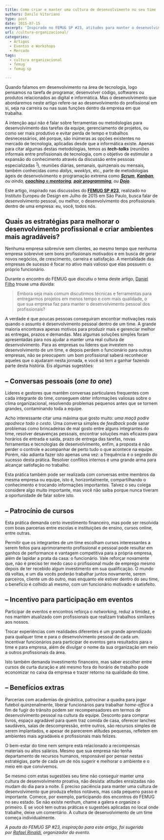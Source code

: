 ```yaml
---
title: Como criar e manter uma cultura de desenvolvimento no seu time
authors: Danilo Vitoriano
type: post
date: 2015-07-15
excerpt: 'Inspirado no FEMUG SP #23, atitudes para manter o desenvolvimento pessoal dentro da cultura de um time.'
url: /cultura-organizacional/
categories:
  - Artigos
  - Eventos e Workshops
  - Mercado
tags:
  - cultura organizacional
  - femug
  - femug-sp

---
```

Quando falamos em desenvolvimento na área de tecnologia, logo pensamos na tarefa de programar, desenvolver código, softwares ou produtos relacionados ao digital e informática. Mas o desenvolvimento que abordaremos neste artigo refere-se ao desenvolvimento do profissional em si, seja na carreira ou nas suas funções dentro da empresa em que trabalha.

A intenção aqui não é falar sobre ferramentas ou metodologias para desenvolvimento das tarefas da equipe, gerenciamento de projetos, ou como ser mais produtivo e evitar perda de tempo e trabalhos desnecessários, até porque, são inúmeras as opções existentes no mercado de tecnologia, aplicadas desde que a informática existe. Apenas para citar algumas destas metodologias, temos as _**tech-talks**_ (reuniões informais entre profissionais de tecnologia, com o objetivo de estimular a expansão do conhecimento através da discussão entre pessoas especializadas <sup><a href="https://ibaldo.com.br/blog/2012/02/28/techtalk/" target="_blank">1</a></sup>), reuniões diárias, semanais, quinzenais ou mensais, também conhecidas como _dailys_, _weeklys_, etc., parte de metodologias ágeis de desenvolvimento e programação extrema como **_[Scrum][1]_**, _**<a href="https://pt.wikipedia.org/wiki/Kanban" target="_blank">Kanban</a>**, ou ainda, **<a href="https://www.administradores.com.br/noticias/carreira/entenda-a-diferenca-entre-coaching-e-mentoring/53772/" target="_blank">coaching</a>**_<a href="https://www.administradores.com.br/noticias/carreira/entenda-a-diferenca-entre-coaching-e-mentoring/53772/" target="_blank"> e </a>_**<a href="https://www.administradores.com.br/noticias/carreira/entenda-a-diferenca-entre-coaching-e-mentoring/53772/" target="_blank">mentoring</a>**, **<a href="https://www.devmedia.com.br/implementando-pair-programming-em-sua-equipe/1694" target="_blank">pair programming</a>**, ou **<a href="https://dojoto.info/mas-afinal-de-contas-o-que-e-o-coding-dojo.html" target="_blank">Dojo</a>**._

Este artigo, inspirado nas discussões do **<a href="https://sp.femug.com/t/femug-23-ied-sao-paulo-pauta/468" target="_blank">FEMUG SP #23</a>**, realizado no Instituto Europeu de Design em Julho de 2015 em São Paulo, busca falar de desenvolvimento pessoal, ou melhor, o desenvolvimento dos profissionais dentro de uma empresa: eu, você, todos nós.

## Quais as estratégias para melhorar o desenvolvimento profissional e criar ambientes mais agradáveis?

Nenhuma empresa sobrevive sem clientes, ao mesmo tempo que nenhuma empresa sobrevive sem bons profissionais motivados e em busca de gerar novos negócios, de crescimento, carreira e satisfação. A mentalidade das empresas de sucesso é focar no ativo mais valioso que elas possuem: o próprio funcionário.

Durante o encontro do FEMUG que discutiu o tema deste artigo, <a href="https://dnl.pw/" target="_blank">Daniel Filho</a> trouxe uma dúvida:

> Embora seja mais comum discutirmos técnicas e ferramentas para entregarmos projetos em menos tempo e com mais qualidade, o que sua empresa faz para manter o desenvolvimento pessoal dos profissionais?

A verdade é que poucas pessoas conseguiram encontrar motivações reais quando o assunto é desenvolvimento pessoal dentro de um time. A grande maioria encontrava apenas motivos para produzir mais e gerenciar melhor as entregas, prazos e demandas. Mas algumas soluções simples foram apresentadas para nos ajudar a manter uma real cultura de desenvolvimento. Para as empresas ou líderes que investem no desenvolvimento de um time, e depois perdem o funcionário para outras empresas, não se preocupem: um bom profissional saberá reconhecer aqueles que o ajudaram nesta jornada, e você só tem a ganhar fazendo parte desta história. Eis algumas sugestões:

## &#8211; Conversas pessoais (_one to one_)

Líderes e gestores que mantêm conversas particulares frequentes com cada integrante do time, conseguem obter informações valiosas sobre o clima organizacional, resolvendo problemas pequenos antes que se tornem grandes, contaminando toda a equipe.

Acho interessante citar uma máxima que gosto muito: _uma maçã podre apodrece todo o cesto_. Uma conversa simples de _feedback_ pode sanar problemas como brincadeiras de mal gosto entre alguns integrantes do time, resolver desavenças pessoais, encontrar soluções mais eficazes para horários de entrada e saída, prazo de entrega das tarefas, novas ferramentas e tecnologias de desenvolvimento, enfim, a proposta é não perder o controle e acompanhar de perto tudo o que acontece na equipe. Porém, não adianta fazer isto apenas uma vez: a frequência é o segredo do sucesso desta prática. Resolver conflitos internos é uma grande arma para alcançar satisfação no trabalho.

Esta prática também pode ser realizada com conversas entre membros da mesma empresa ou equipe, isto é, horizontalmente, compartilhando o conhecimento e trocando informações importantes. Talvez o seu colega considere algo muito importante, mas você não saiba porque nunca tiveram a oportunidade de falar sobre isto.

## &#8211; Patrocínio de cursos

Esta prática demanda certo investimento financeiro, mas pode ser resolvida com boas parcerias entre escolas e instituições de ensino, cursos online, entre outras.

Permitir que os integrantes de um time escolham cursos interessantes a serem feitos para aprimoramento profissional e pessoal pode resultar em ganhos de performance e vantagem competitiva para a própria empresa, além de lapidar a prata da casa: o funcionário. Vale reforçar novamente que, não é preciso ter medo caso o profissional mude de emprego mesmo depois de ter recebido algum investimento em sua qualificação. O mundo dá voltas, e um dia vocês poderão trabalhar juntos novamente, serem parceiros, cliente um do outro, mas enquanto ele estiver dentro do seu time, o benefício é colhido ali mesmo, com um funcionário motivado e satisfeito.

## &#8211; Incentivo para participação em eventos

Participar de eventos e encontros reforça o _networking_, reduz a timidez, e nos mantém atualizado com profissionais que realizam trabalhos similares aos nossos.

Trocar experiências com realidades diferentes é um grande aprendizado para qualquer time e para o desenvolvimento pessoal de cada um. Incentivar funcionários para participar de eventos gera resultados para o time e para empresa, além de divulgar o nome da sua organização em meio a outros profissionais da área.

Isto também demanda investimento financeiro, mas saber escolher entre cursos de curta duração e até mesmo fora do horário de trabalho pode economizar no caixa da empresa e trazer retorno na qualidade do time.

## &#8211; Benefícios extras

Parcerias com academias de ginástica, patrocinar a quadra para jogar futebol quinzenalmente, liberar funcionários para trabalhar _home-office_ a fim de fugir do trânsito podem ser recompensadores em termos de desenvolvimento pessoal na cultura da equipe. Desconto para comprar livros, espaço agradável para quem traz comida de casa, oferecer lanches saudáveis, salas de descompressão, entre outros, são recursos simples de serem implantados, e apesar de parecerem atitudes pequenas, refletem em ambientes mais agradáveis e profissionais mais felizes.

O bem-estar do time nem sempre está relacionado a recompensas materiais ou altos salários. Mesmo que sua empresa não tenha departamento de recursos humanos, responsável por pensar nestas estratégias, parte de cada um de nós sugerir e melhorar o ambiente e o meio em que convivemos.

Se mesmo com estas sugestões seu time não conseguir manter uma cultura de desenvolvimento proativa, não desista: atitudes enraizadas não mudam do dia para a noite. É preciso paciência para manter uma cultura de desenvolvimento que produza efeitos notáveis, mas cada pequeno passo é importante. Comece, por exemplo, participando dos encontros do FEMUG no seu estado. Se não existe nenhum, chame a galera e organize o primeiro. E se você tem outras práticas e sugestões aplicadas no local onde trabalhe, deixe um comentário. A cultura de desenvolvimento de um time começa individualmente.

_A pauta do FEMUG SP #23, inspiração para este artigo, foi sugerida por <a href="https://rinaldi.io/" target="_blank">Rafael Rinaldi</a>, organizador do evento._

 [1]: https://tableless.com.br/desenvolvimento-agil-utilizando-scrum/